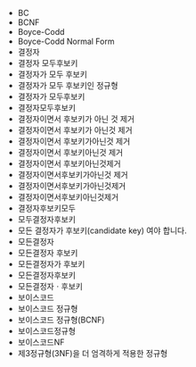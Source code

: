 ﻿- BC
- BCNF
- Boyce-Codd
- Boyce-Codd Normal Form
- 결정자
- 결정자 모두후보키
- 결정자가 모두 후보키
- 결정자가 모두 후보키인 정규형
- 결정자가 모두후보키
- 결정자모두후보키
- 결정자이면서 후보키가 아닌 것 제거
- 결정자이면서 후보키가 아닌것 제거
- 결정자이면서 후보키가아닌것 제거
- 결정자이면서 후보키아닌것 제거
- 결정자이면서 후보키아닌것제거
- 결정자이면서후보키가아닌것 제거
- 결정자이면서후보키가아닌것제거
- 결정자이면서후보키아닌것제거
- 결정자후보키모두
- 모두결정자후보키
- 모든 결정자가 후보키(candidate key) 여야 합니다.
- 모든결정자
- 모든결정자 후보키
- 모든결정자가 후보키
- 모든결정자후보키
- 모든결정자ㆍ후보키
- 보이스코드
- 보이스코드 정규형
- 보이스코드 정규형(BCNF)
- 보이스코드정규형
- 보이스코드NF
- 제3정규형(3NF)을 더 엄격하게 적용한 정규형
